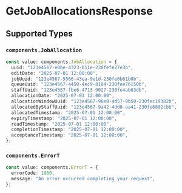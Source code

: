 # GetJobAllocationsResponse


## Supported Types

### `components.JobAllocation`

```typescript
const value: components.JobAllocation = {
  uuid: "123e4567-e0be-4323-b11e-230fefe27e3b",
  editDate: "2025-07-01 12:00:00",
  jobUuid: "123e4567-5566-43ea-9e1d-230fe0b61b0b",
  queueUuid: "123e4567-4450-4ec9-8104-230fee76150b",
  staffUuid: "123e4567-fbe6-4713-9027-230fe4ab63db",
  allocationDate: "2025-07-01 12:00:00",
  allocationWindowUuid: "123e4567-96e8-4d57-9b50-230fec19382b",
  allocatedByStaffUuid: "123e4567-9a42-4dd8-aa41-230fe6802cbb",
  allocatedTimestamp: "2025-07-01 12:00:00",
  expiryTimestamp: "2025-07-01 12:00:00",
  readTimestamp: "2025-07-01 12:00:00",
  completionTimestamp: "2025-07-01 12:00:00",
  acceptanceTimestamp: "2025-07-01 12:00:00",
};
```

### `components.ErrorT`

```typescript
const value: components.ErrorT = {
  errorCode: 1000,
  message: "An error occurred completing your request",
};
```

